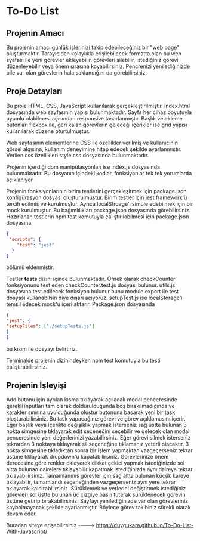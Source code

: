 # To-Do List

## Projenin Amacı

Bu projenin amacı günlük işlerinizi takip edebileceğiniz bir "web page" oluşturmaktır. Tarayıcıdan kolaylıkla erişilebilecek formatta olan
bu web syafası ile yeni görevler ekleyebilir, görevleri silebilir, istediğiniz görevi düzenleyebilir veya önem sırasına koyabilirsiniz. Pencrenizi yenilediğinizde bile var olan görevlerin hala saklandığını da görebilirsiniz.

## Proje Detayları

Bu proje HTML, CSS, JavaScript kullanılarak gerçekleştirilmiştir. index.html dosyasında web sayfasının yapısı bulunmaktadır. Sayfa her cihaz boyutuyla uyumlu olabilmesi açısından responsive tasarlanmıştır. Başlık ve ekleme butonları flexbox ile, geri kalan görevlerin geleceği içerikler ise grid yapısı kullanılarak düzene oturtulmuştur. 

Web sayfasının elementlerine CSS ile özellikler verilmiş ve kullanıcının görsel algısına, kullanım deneyimine hitap edecek şekilde ayarlanmıştır. Verilen css özellikleri style.css dosyasında bulunmaktadır. 

Projenin içerdiği dom manipülasyonları ise index.js dosyasında bulunmaktadır. Bu dosyanın içindeki kodlar, fonksiyonlar tek tek yorumlarda açıklanıyor. 

Projenin fonksiyonlarının birim testlerini gerçekleşitmek için package.json konfigürasyon dosyası oluşturulmuştur. Birim testler için jest framework'ü tercih edilmiş ve kurulmuştur. Ayrıca localStroage'ı simüle edebilmek için bir mock kurulmuştur. Bu bağımlılıkları package.json dosyasında görebilirsiniz. Hazırlanan testlerin npm test komutuyla çalıştırılabilmesi için package.json dosyasına

```json
{
 "scripts": {
    "test": "jest"
  }
}
```
  bölümü eklenmiştir.

  Testler __tests__ dizini içinde bulunmaktadır. Örnek olarak checkCounter fonksiyonunu test eden checkCounter.test.js dosyası bulunur. utils.js dosyasına test edilecek fonksiyon bulunur bunu module.export ile test dosyası kullanabilsin diye dışarı açıyoruz. setupTest.js ise localStorage'ı temsil edecek mock'u içeri aktarır. Package.json dosyasında  
  
  ```json
 {
  "jest": {
  "setupFiles": ["./setupTests.js"]
  }
  }
```
  bu kısım ile dosyayı belirtiriz.

  Terminalde projenin dizinindeyken npm test komutuyla bu testi çalıştırabilirsiniz.

  ## Projenin İşleyişi

  Add butonu için ayrılan kısma tıklayarak açılacak modal penceresinde gerekli inputları tam olarak doldurulduğunda boş bırakılmadığında ve karakter sınırına uyulduğunda oluştur butonuna basarak yeni bir task oluşturabilirsiniz. Bu task yapacağınız görevi ve görev açıklamasını içerir. Eğer başlık veya içerikte değişiklik yapmak isterseniz sağ üstte bulunan 3 nokta simgesine tıklayarak edit seçeneğini seçebilir ve gelecek olan modal penceresinde yeni değerlerinizi yazabilirsiniz. Eğer görevi silmek isterseniz tekrardan 3 noktaya tıklayarak sil seçeneğine tıklamanız yeterli olacaktır. 3 nokta simgesine tıkladıktan sonra bir işlem yapmaktan vazgeçerseniz tekrar üstüne tıklayarak dropdown'u kapatabilirsiniz. Görevlerinize önem derecesine göre renkler ekleyerek dikkat çekici yapmak istediğinizde sol altta bulunan dairelere tıklayabilir kapatmak istediğinizde aynı daireye tekrar tıklayabilirsiniz. Tamamlanmış görevler için sağ altta bulunan küçük kareye tıklayabilir, tamamlandı seçeneğinden vazgeçerseniz aynı yere tekrar tıklayarak kaldırabilirsiniz. Sürüklemek ve yerlerini değiştirmek istediğiniz görevleri sol üstte bulunan üç çizgiye basılı tutarak sürüklenecek görevin üstüne getirip bırakabilirsiniz. Sayfayı yenilediğinizde var olan görevleriniz kaybolmayacak şekilde ayarlanmıştır. Böylece görev takibiniz sürekli olarak devam eder.

Buradan siteye erişebilirsiniz ----> https://duygukara.github.io/To-Do-List-With-Javascript/

